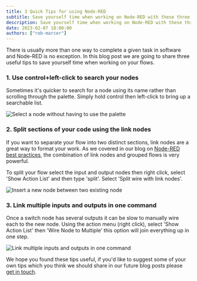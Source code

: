 ```yaml
---
title: 3 Quick Tips for using Node-RED
subtitle: Save yourself time when working on Node-RED with these three tips.
description: Save yourself time when working on Node-RED with these three tips.
date: 2023-02-07 18:00:00
authors: ["rob-marcer"]
---
```


There is usually more than one way to complete a given task in software and Node-RED is no exception. In this blog post we are going to share three useful tips to save yourself time when working on your flows.
<!--more-->

### 1. Use control+left-click to search your nodes

Sometimes it's quicker to search for a node using its name rather than scrolling through the palette. Simply hold control then left-click to bring up a searchable list.

![Select a node without having to use the palette](../images/load-node.gif)

### 2. Split sections of your code using the link nodes

If you want to separate your flow into two distinct sections, link nodes are a great way to format your work. As we covered in our blog on [Node-RED best practices](https://flowforge.com/blog/2022/12/node-red-flow-best-practice), the combination of link nodes and grouped flows is very powerful.

To split your flow select the input and output nodes then right click, select 'Show Action List' and then type 'split'. Select 'Split wire with link nodes'.

![Insert a new node between two existing node](../images/split-with-link.gif)

### 3. Link multiple inputs and outputs in one command

Once a switch node has several outputs it can be slow to manually wire each to the new node. Using the action menu (right click), select 'Show Action List' then 'Wire Node to Multiple' this option will join everything up in one step.

![Link multiple inputs and outputs in one command](../images/join-wires.gif)

We hope you found these tips useful, if you'd like to suggest some of your own tips which you think we should share in our future blog posts please [get in touch](mailto:contact@flowforge.com).
